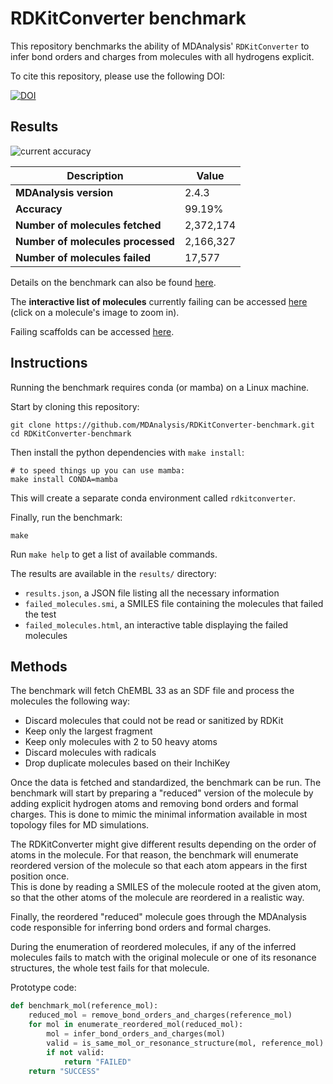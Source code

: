 # RDKitConverter benchmark

This repository benchmarks the ability of MDAnalysis' `RDKitConverter` to infer bond orders and charges from molecules with all hydrogens explicit.

To cite this repository, please use the following DOI:

[![DOI](https://zenodo.org/badge/471816709.svg)](https://zenodo.org/badge/latestdoi/471816709)

## Results

![current accuracy](https://img.shields.io/endpoint?url=https%3A%2F%2Fraw.githubusercontent.com%2FMDAnalysis%2FRDKitConverter-benchmark%2Fmain%2Fresults%2Fbadge.json)

| Description | Value |
| --- | --- |
| **MDAnalysis version** | 2.4.3 |
| **Accuracy** | 99.19% |
| **Number of molecules fetched** | 2,372,174 |
| **Number of molecules processed** | 2,166,327 |
| **Number of molecules failed** | 17,577 |

Details on the benchmark can also be found [here](results/results.json).

The **interactive list of molecules** currently failing can be accessed [here](https://raw.githack.com/MDAnalysis/RDKitConverter-benchmark/main/results/failed_molecules.html) (click on a molecule's image to zoom in).

Failing scaffolds can be accessed [here](https://raw.githack.com/MDAnalysis/RDKitConverter-benchmark/main/results/failed_scaffolds.html).

## Instructions

Running the benchmark requires conda (or mamba) on a Linux machine.

Start by cloning this repository:
```shell
git clone https://github.com/MDAnalysis/RDKitConverter-benchmark.git
cd RDKitConverter-benchmark
```

Then install the python dependencies with `make install`:
```shell
# to speed things up you can use mamba:
make install CONDA=mamba
```
This will create a separate conda environment called `rdkitconverter`.

Finally, run the benchmark:
```shell
make
```

Run `make help` to get a list of available commands.

The results are available in the `results/` directory:
- `results.json`, a JSON file listing all the necessary information
- `failed_molecules.smi`, a SMILES file containing the molecules that failed the test
- `failed_molecules.html`, an interactive table displaying the failed molecules

## Methods

The benchmark will fetch ChEMBL 33 as an SDF file and process the molecules the following way:
- Discard molecules that could not be read or sanitized by RDKit
- Keep only the largest fragment
- Keep only molecules with 2 to 50 heavy atoms
- Discard molecules with radicals
- Drop duplicate molecules based on their InchiKey

Once the data is fetched and standardized, the benchmark can be run. The benchmark will start by preparing a "reduced" version of the molecule by adding explicit hydrogen atoms and removing bond orders and formal charges. This is done to mimic the minimal information available in most topology files for MD simulations.

The RDKitConverter might give different results depending on the order of atoms in the molecule. For that reason, the benchmark will enumerate reordered version of the molecule so that each atom appears in the first position once.  
This is done by reading a SMILES of the molecule rooted at the given atom, so that the other atoms of the molecule are reordered in a realistic way.

Finally, the reordered "reduced" molecule goes through the MDAnalysis code responsible for inferring bond orders and formal charges.

During the enumeration of reordered molecules, if any of the inferred molecules fails to match with the original molecule or one of its resonance structures, the whole test fails for that molecule.

Prototype code:
```python
def benchmark_mol(reference_mol):
    reduced_mol = remove_bond_orders_and_charges(reference_mol)
    for mol in enumerate_reordered_mol(reduced_mol):
        mol = infer_bond_orders_and_charges(mol)
        valid = is_same_mol_or_resonance_structure(mol, reference_mol)
        if not valid:
            return "FAILED"
    return "SUCCESS"
```
